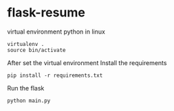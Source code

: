 # flask-resume

virtual environment python in linux
```
virtualenv .
source bin/activate
```

After set the virtual environment Install the requirements
```
pip install -r requirements.txt
```

Run the flask
```
python main.py
```
